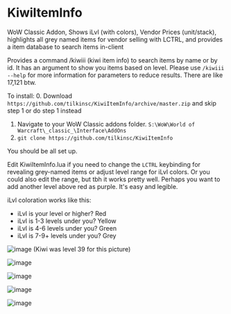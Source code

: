 # KiwiItemInfo
WoW Classic Addon, Shows iLvl (with colors), Vendor Prices (unit/stack), highlights all grey named items for vendor selling with LCTRL, and provides a item database to search items in-client

Provides a command /kiwiii (kiwi item info) to search items by name or by id. It has an argument to show you items based on level. Please use `/kiwiii --help` for more information for parameters to reduce results. There are like 17,121 btw.

To install:
0. Download `https://github.com/tilkinsc/KiwiItemInfo/archive/master.zip` and skip step 1 or do step 1 instead
1. Navigate to your WoW Classic addons folder. `S:\WoW\World of Warcraft\_classic_\Interface\AddOns`
2. `git clone https://github.com/tilkinsc/KiwiItemInfo`

You should be all set up.

Edit KiwiItemInfo.lua if you need to change the `LCTRL` keybinding for revealing grey-named items or adjust level range for iLvl colors. Or you could also edit the range, but tbh it works pretty well. Perhaps you want to add another level above red as purple. It's easy and legible.

iLvl coloration works like this:
- iLvl is your level or higher? Red
- iLvl is 1-3 levels under you? Yellow
- iLvl is 4-6 levels under you? Green
- iLvl is 7-9+ levels under you? Grey

![image](https://user-images.githubusercontent.com/7494772/65168133-e4d56400-da11-11e9-9a56-57daaaf7eb51.png)
(Kiwi was level 39 for this picture)

![image](https://user-images.githubusercontent.com/7494772/65673394-be6a8680-e018-11e9-8852-fd889d9bcf4b.png)

![image](https://user-images.githubusercontent.com/7494772/65168180-f9b1f780-da11-11e9-8b1a-b6efece584c5.png)

![image](https://user-images.githubusercontent.com/7494772/65168217-0b939a80-da12-11e9-9203-6dced0cca7d3.png)

![image](https://user-images.githubusercontent.com/7494772/65168271-282fd280-da12-11e9-8fff-30dbffeded71.png)


